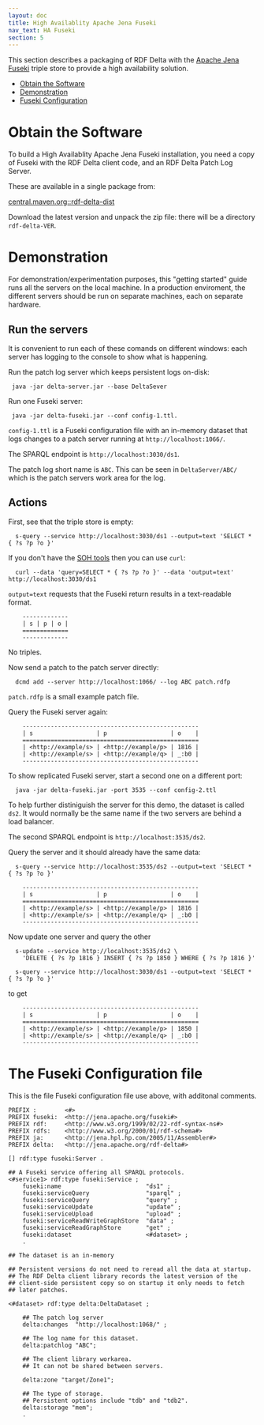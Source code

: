 ```yaml
---
layout: doc
title: High Availablity Apache Jena Fuseki
nav_text: HA Fuseki
section: 5
---
```

This section describes a packaging of RDF Delta with the
[Apache Jena Fuseki](https://jena.apache.org/documentation/fuseki2/index.html)
triple store to provide a high availability solution.

* [Obtain the Software](#software)
* [Demonstration](#demonstration)
* [Fuseki Configuration](#fuseki-config)

# Obtain the Software

To build a High Availablity Apache Jena Fuseki installation, you need a
copy of Fuseki with the RDF Delta client code, and an RDF Delta Patch Log
Server.

These are available in a single package from:

[central.maven.org::rdf-delta-dist](http://central.maven.org/maven2/org/seaborne/rdf-delta/rdf-delta-dist/)

Download the latest version and unpack the zip file: there will be a
directory `rdf-delta-VER`.

# Demonstration

For demonstration/experimentation purposes, this "getting started" guide
runs all the servers on the local machine.  In a production enviroment,
the different servers should be run on separate machines, each on
separate hardware.

## Run the servers

It is convenient to run each of these comands on different windows: each
server has logging to the console to show what is happening.

Run the patch log server which keeps persistent logs on-disk:

```
 java -jar delta-server.jar --base DeltaSever
```

Run one Fuseki server:

```
 java -jar delta-fuseki.jar --conf config-1.ttl.
```

`config-1.ttl` is a Fuseki configuration file with an in-memory dataset
that logs changes to a patch server running at `http://localhost:1066/`.

The SPARQL endpoint is `http://localhost:3030/ds1`.

The patch log short name is `ABC`. This can be seen in
`DeltaServer/ABC/` which is the patch servers work area for the log.

## Actions

First, see that the triple store is empty:

```
  s-query --service http://localhost:3030/ds1 --output=text 'SELECT * { ?s ?p ?o }'
```

If you don't have the 
[SOH tools](https://jena.apache.org/documentation/serving_data/) then
you can use `curl`:

```
  curl --data 'query=SELECT * { ?s ?p ?o }' --data 'output=text' http://localhost:3030/ds1
```

`output=text` requests that the Fuseki return results in a text-readable
format.

```
    -------------
    | s | p | o |
    =============
    -------------
```
No triples.

Now send a patch to the patch server directly:

```
  dcmd add --server http://localhost:1066/ --log ABC patch.rdfp
```
`patch.rdfp` is a small example patch file. 

Query the Fuseki server again:
```
    --------------------------------------------------
    | s                  | p                  | o    |
    ==================================================
    | <http://example/s> | <http://example/p> | 1816 |
    | <http://example/s> | <http://example/q> | _:b0 |
    --------------------------------------------------
```

To show replicated Fuseki server, start a second one on a
different port:

```
  java -jar delta-fuseki.jar -port 3535 --conf config-2.ttl
```

To help further distiniguish the server for this demo, the dataset is
called `ds2`. It would normally be the same name if the two servers are
behind a load balancer.

The second  SPARQL endpoint is `http://localhost:3535/ds2`.

Query the server and it should already have the same data:

```
  s-query --service http://localhost:3535/ds2 --output=text 'SELECT * { ?s ?p ?o }'
```
```
    --------------------------------------------------
    | s                  | p                  | o    |
    ==================================================
    | <http://example/s> | <http://example/p> | 1816 |
    | <http://example/s> | <http://example/q> | _:b0 |
    --------------------------------------------------
```

Now update one server and query the other

```
  s-update --service http://localhost:3535/ds2 \  
    'DELETE { ?s ?p 1816 } INSERT { ?s ?p 1850 } WHERE { ?s ?p 1816 }'
```

```
  s-query --service http://localhost:3030/ds1 --output=text 'SELECT * { ?s ?p ?o }'
```
to get 
```
    --------------------------------------------------
    | s                  | p                  | o    |
    ==================================================
    | <http://example/s> | <http://example/p> | 1850 |
    | <http://example/s> | <http://example/q> | _:b0 |
    --------------------------------------------------
```

# <a name="fuseki-config"></a>The Fuseki Configuration file

This is the file Fuseki configuration file use above, with additonal
comments.

```
PREFIX :        <#>
PREFIX fuseki:  <http://jena.apache.org/fuseki#>
PREFIX rdf:     <http://www.w3.org/1999/02/22-rdf-syntax-ns#>
PREFIX rdfs:    <http://www.w3.org/2000/01/rdf-schema#>
PREFIX ja:      <http://jena.hpl.hp.com/2005/11/Assembler#>
PREFIX delta:   <http://jena.apache.org/rdf-delta#>

[] rdf:type fuseki:Server .

## A Fuseki service offering all SPARQL protocols.
<#service1> rdf:type fuseki:Service ;
    fuseki:name                        "ds1" ;
    fuseki:serviceQuery                "sparql" ;
    fuseki:serviceQuery                "query" ;
    fuseki:serviceUpdate               "update" ;
    fuseki:serviceUpload               "upload" ;
    fuseki:serviceReadWriteGraphStore  "data" ;     
    fuseki:serviceReadGraphStore       "get" ;
    fuseki:dataset                     <#dataset> ;
    .

## The dataset is an in-memory 

## Persistent versions do not need to reread all the data at startup.
## The RDF Delta client library records the latest version of the
## client-side persistent copy so on startup it only needs to fetch
## later patches.

<#dataset> rdf:type delta:DeltaDataset ;

    ## The patch log server
    delta:changes  "http://localhost:1068/" ;
    
    ## The log name for this dataset.
    delta:patchlog "ABC";

    ## The client library workarea.
    ## It can not be shared between servers.

    delta:zone "target/Zone1";

    ## The type of storage.
    ## Persistent options include "tdb" and "tdb2".
    delta:storage "mem";
    .
```
